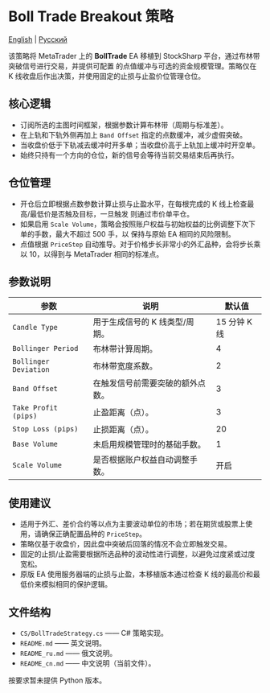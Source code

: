# Boll Trade Breakout 策略
[English](README.md) | [Русский](README_ru.md)

该策略将 MetaTrader 上的 **BollTrade** EA 移植到 StockSharp 平台，通过布林带突破信号进行交易，并提供可配置
的点值缓冲与可选的资金规模管理。策略仅在 K 线收盘后作出决策，并使用固定的止损与止盈价位管理仓位。

## 核心逻辑

- 订阅所选的主图时间框架，根据参数计算布林带（周期与标准差）。
- 在上轨和下轨外侧再加上 `Band Offset` 指定的点数缓冲，减少虚假突破。
- 当收盘价低于下轨减去缓冲时开多单；当收盘价高于上轨加上缓冲时开空单。
- 始终只持有一个方向的仓位，新的信号会等待当前交易结束后再执行。

## 仓位管理

- 开仓后立即根据点数参数计算止损与止盈水平，在每根完成的 K 线上检查最高/最低价是否触及目标，一旦触发
  则通过市价单平仓。
- 如果启用 `Scale Volume`，策略会按照账户权益与初始权益的比例调整下次下单的手数，最大不超过 500 手，以
  保持与原始 EA 相同的风险限制。
- 点值根据 `PriceStep` 自动推导。对于价格步长非常小的外汇品种，会将步长乘以 10，以得到与 MetaTrader
  相同的标准点。

## 参数说明

| 参数 | 说明 | 默认值 |
| ---- | ---- | ------ |
| `Candle Type` | 用于生成信号的 K 线类型/周期。 | 15 分钟 K 线 |
| `Bollinger Period` | 布林带计算周期。 | 4 |
| `Bollinger Deviation` | 布林带宽度系数。 | 2 |
| `Band Offset` | 在触发信号前需要突破的额外点数。 | 3 |
| `Take Profit (pips)` | 止盈距离（点）。 | 3 |
| `Stop Loss (pips)` | 止损距离（点）。 | 20 |
| `Base Volume` | 未启用规模管理时的基础手数。 | 1 |
| `Scale Volume` | 是否根据账户权益自动调整手数。 | 开启 |

## 使用建议

- 适用于外汇、差价合约等以点为主要波动单位的市场；若在期货或股票上使用，请确保正确配置品种的 `PriceStep`。
- 策略仅基于收盘价，因此盘中突破后回落的情况不会立即触发交易。
- 固定的止损/止盈需要根据所选品种的波动性进行调整，以避免过度紧或过度宽松。
- 原版 EA 使用服务器端的止损与止盈，本移植版本通过检查 K 线的最高价和最低价来模拟相同的保护逻辑。

## 文件结构

- `CS/BollTradeStrategy.cs` —— C# 策略实现。
- `README.md` —— 英文说明。
- `README_ru.md` —— 俄文说明。
- `README_cn.md` —— 中文说明（当前文件）。

按要求暂未提供 Python 版本。
